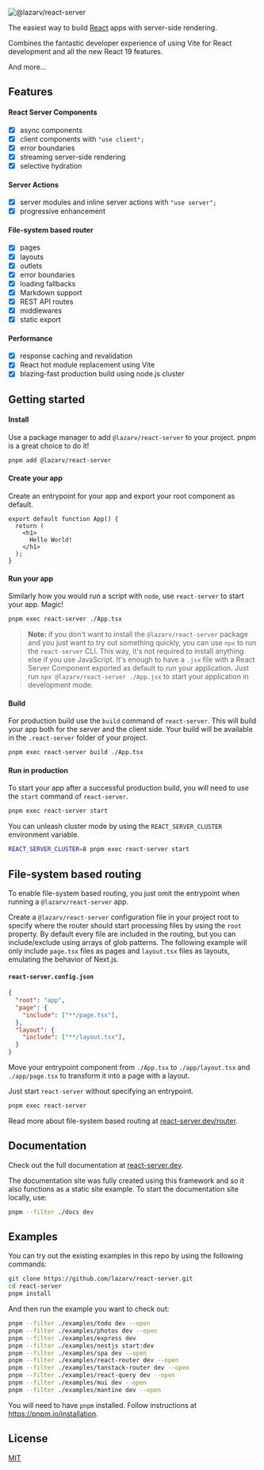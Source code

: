 ![@lazarv/react-server](https://github.com/lazarv/react-server/blob/7f56153ae10f304a2777c652c82d394c7560cf91/docs/public/opengraph.jpg?raw=true "@lazarv/react-server")

The easiest way to build [React](https://react.dev) apps with server-side rendering.

Combines the fantastic developer experience of using Vite for React development and all the new React 19 features.

And more...

## Features

#### React Server Components
- [x] async components
- [x] client components with `"use client";`
- [x] error boundaries
- [x] streaming server-side rendering
- [x] selective hydration

#### Server Actions
- [x] server modules and inline server actions with `"use server";`
- [x] progressive enhancement

#### File-system based router
- [x] pages
- [x] layouts
- [x] outlets
- [x] error boundaries
- [x] loading fallbacks
- [x] Markdown support
- [x] REST API routes
- [x] middlewares
- [x] static export

#### Performance
- [x] response caching and revalidation
- [x] React hot module replacement using Vite
- [x] blazing-fast production build using node.js cluster

## Getting started

#### Install

Use a package manager to add `@lazarv/react-server` to your project. pnpm is a great choice to do it!

```sh
pnpm add @lazarv/react-server
```

#### Create your app

Create an entrypoint for your app and export your root component as default.

```tsx
export default function App() {
  return (
    <h1>
      Hello World!
    </h1>
  );
}
```

#### Run your app

Similarly how you would run a script with `node`, use `react-server` to start your app. Magic!

```sh
pnpm exec react-server ./App.tsx
```

> **Note:** if you don't want to install the `@lazarv/react-server` package and you just want to try out something quickly, you can use `npx` to run the `react-server` CLI. This way, it's not required to install anything else if you use JavaScript. It's enough to have a `.jsx` file with a React Server Component exported as default to run your application. Just run `npx @lazarv/react-server ./App.jsx` to start your application in development mode.

#### Build

For production build use the `build` command of `react-server`. This will build your app both for the server and the client side. Your build will be available in the `.react-server` folder of your project.

```sh
pnpm exec react-server build ./App.tsx
```

#### Run in production

To start your app after a successful production build, you will need to use the `start` command of `react-server`.

```sh
pnpm exec react-server start
```

You can unleash cluster mode by using the `REACT_SERVER_CLUSTER` environment variable.

```sh
REACT_SERVER_CLUSTER=8 pnpm exec react-server start
```

## File-system based routing

To enable file-system based routing, you just omit the entrypoint when running a `@lazarv/react-server` app.

Create a `@lazarv/react-server` configuration file in your project root to specify where the router should start processing files by using the `root` property. By default every file are included in the routing, but you can include/exclude using arrays of glob patterns. The following example will only include `page.tsx` files as pages and `layout.tsx` files as layouts, emulating the behavior of Next.js.

#### `react-server.config.json`

```json
{
  "root": "app",
  "page": {
    "include": ["**/page.tsx"],
  },
  "layout": {
    "include": ["**/layout.tsx"],
  }
}
```

Move your entrypoint component from `./App.tsx` to `./app/layout.tsx` and `./app/page.tsx` to transform it into a page with a layout.

Just start `react-server` without specifying an entrypoint.

```sh
pnpm exec react-server
```

Read more about file-system based routing at [react-server.dev/router](https://react-server.dev/router).

## Documentation

Check out the full documentation at [react-server.dev](https://react-server.dev).

The documentation site was fully created using this framework and so it also functions as a static site example. To start the documentation site locally, use:

```sh
pnpm --filter ./docs dev
```

## Examples

You can try out the existing examples in this repo by using the following commands:

```sh
git clone https://github.com/lazarv/react-server.git
cd react-server
pnpm install
```

And then run the example you want to check out:

```sh
pnpm --filter ./examples/todo dev --open
pnpm --filter ./examples/photos dev --open
pnpm --filter ./examples/express dev
pnpm --filter ./examples/nestjs start:dev
pnpm --filter ./examples/spa dev --open
pnpm --filter ./examples/react-router dev --open
pnpm --filter ./examples/tanstack-router dev --open
pnpm --filter ./examples/react-query dev --open
pnpm --filter ./examples/mui dev --open
pnpm --filter ./examples/mantine dev --open
```

You will need to have `pnpm` installed. Follow instructions at https://pnpm.io/installation.

## License

[MIT](https://github.com/lazarv/react-server/blob/main/LICENSE)